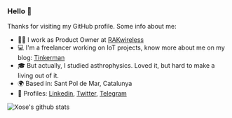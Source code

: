 ### Hello :wave:

Thanks for visiting my GitHub profile. Some info about me:

- :factory_worker: I work as Product Owner at [RAKwireless](https://www.rakwireless.com)
- :computer: I'm a freelancer working on IoT projects, know more about me on my blog: [Tinkerman](https://tinkerman.cat/aboutme)
- :mortar_board: But actually, I studied asthrophysics. Loved it, but hard to make a living out of it.
- :earth_africa: Based in: Sant Pol de Mar, Catalunya
- :ghost: Profiles: [Linkedin](https://www.linkedin.com/in/xoseperez/), [Twitter](https://www.twitter.com/xoseperez), [Telegram](http://t.me/xose_perez)

![Xose's github stats](https://github-readme-stats.vercel.app/api?username=xoseperez&show_icons=true&custom_title=Xose%27s%20GitHub%20Stats:)
